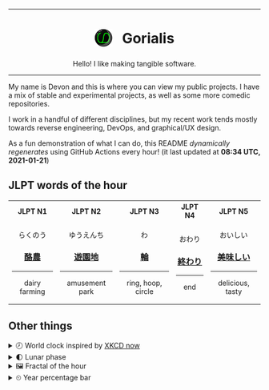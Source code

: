 ***

<h1 align="center">
<sub>
    <img src="readme/resources/avatar.png" height="36">
</sub>
&nbsp;
Gorialis
</h1>
<p align="center">
Hello! I like making tangible software.
</p>

***

My name is Devon and this is where you can view my public projects. I have a mix of stable and experimental projects, as well as some more comedic repositories.

I work in a handful of different disciplines, but my recent work tends mostly towards reverse engineering, DevOps, and graphical/UX design.

As a fun demonstration of what I can do, this README *dynamically regenerates* using GitHub Actions every hour! (it last updated at **08:34 UTC, 2021-01-21**)

<h2>JLPT words of the hour</h2>
<table>
    <tr>
        <th>JLPT N1</th>
        <th>JLPT N2</th>
        <th>JLPT N3</th>
        <th>JLPT N4</th>
        <th>JLPT N5</th>
    </tr>
    <tr>
        <td>
            <p align="center">らくのう</p>
            <h3 align="center"><b><a href="https://jisho.org/search/%E9%85%AA%E8%BE%B2">酪農</a></b></h3>
            <hr>
            <p align="center">dairy farming</p>
        </td>
        <td>
            <p align="center">ゆうえんち</p>
            <h3 align="center"><b><a href="https://jisho.org/search/%E9%81%8A%E5%9C%92%E5%9C%B0">遊園地</a></b></h3>
            <hr>
            <p align="center">amusement park</p>
        </td>
        <td>
            <p align="center">わ</p>
            <h3 align="center"><b><a href="https://jisho.org/search/%E8%BC%AA">輪</a></b></h3>
            <hr>
            <p align="center">ring,<wbr> hoop,<wbr> circle</p>
        </td>
        <td>
            <p align="center">おわり</p>
            <h3 align="center"><b><a href="https://jisho.org/search/%E7%B5%82%E3%82%8F%E3%82%8A">終わり</a></b></h3>
            <hr>
            <p align="center">end</p>
        </td>
        <td>
            <p align="center">おいしい</p>
            <h3 align="center"><b><a href="https://jisho.org/search/%E7%BE%8E%E5%91%B3%E3%81%97%E3%81%84">美味しい</a></b></h3>
            <hr>
            <p align="center">delicious,<wbr> tasty</p>
        </td>
    </tr>
</table>

<h2>Other things</h2>
<details>
<summary>🕗  World clock inspired by <a href="https://xkcd.com/now">XKCD now</a></summary>

> <img src="generated/now.png" width="512">

</details>
<details>
<summary>🌓 Lunar phase</summary>

The moon is approximately 29.63% through its phase (First Quarter).

</details>
<details>
<summary>&#x1f5bc; Fractal of the hour</summary>

> <img src="generated/fractal.png" width="512">

</details>
<details>
<summary>&#x23f2; Year percentage bar</summary>
<pre><code>2021 [█▁▁▁▁▁▁▁▁▁▁▁▁▁▁▁▁▁▁▁] 5.58%</code></pre>
</details>
